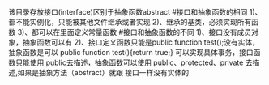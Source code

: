该目录存放接口(interface)区别于抽象函数abstract
     #接口和抽象函数的相同
         1)、都不能实例化，只能被其他文件继承或者实现
         2)、继承的基类，必须实现所有函数
         3)、都可以在里面定义常量函数
     #接口和抽象函数的不同
        1)、接口没有成员对象，抽象函数可以有
        2)、接口定义函数只能是public function test();没有实体，
        抽象函数是可以 public function test(){return true;}
        可以实现具体事务，接口函数只能使用 public去描述，抽象函数可以使用
        public、protected、private 去描述,如果是抽象方法（abstract）就跟
        接口一样没有实体的
      
